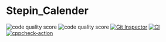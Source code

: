# Stepin_Calender
![code quality score](https://www.code-inspector.com/project/27743/score/svg) ![code quality score](https://www.code-inspector.com/project/27743/status/svg) [![Git Inspector](https://github.com/Kalyanimaddhala/Stepin_Calendar/actions/workflows/gitinspector.yml/badge.svg)](https://github.com/Kalyanimaddhala/Stepin_Calendar/actions/workflows/gitinspector.yml)
[![CI](https://github.com/sandhyarajahmundry/stepin_coinsmaster/actions/workflows/build.yml/badge.svg)](https://github.com/sandhyarajahmundry/stepin_coinsmaster/actions/workflows/build.yml)
[![cppcheck-action](https://github.com/sandhyarajahmundry/stepin_coinsmaster/actions/workflows/cppcheck.yml/badge.svg)](https://github.com/sandhyarajahmundry/stepin_coinsmaster/actions/workflows/cppcheck.yml)
